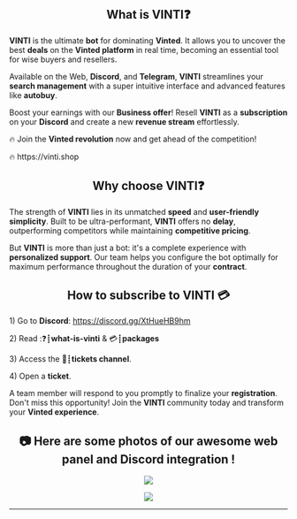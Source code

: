 <h2 align="center">What is <strong>VINTI</strong>❓</h2>

<p><strong>VINTI</strong> is the ultimate <strong>bot</strong> for dominating <strong>Vinted</strong>. It allows you to uncover the best <strong>deals</strong> on the <strong>Vinted platform</strong> in real time, becoming an essential tool for wise buyers and resellers.</p>

<p>Available on the Web, <strong>Discord</strong>, and <strong>Telegram</strong>, <strong>VINTI</strong> streamlines your <strong>search management</strong> with a super intuitive interface and advanced features like <strong>autobuy</strong>.</p>

<p>Boost your earnings with our <strong>Business offer</strong>! Resell <strong>VINTI</strong> as a <strong>subscription</strong> on your <strong>Discord</strong> and create a new <strong>revenue stream</strong> effortlessly.</p>

<p>🔥 Join the <strong>Vinted revolution</strong> now and get ahead of the competition!</p>

<p>🔥 https://vinti.shop</p>

<h2 align="center">Why choose <strong>VINTI</strong>❓</h2>
<p>The strength of <strong>VINTI</strong> lies in its unmatched <strong>speed</strong> and <strong>user-friendly simplicity</strong>. Built to be ultra-performant, <strong>VINTI</strong> offers no <strong>delay</strong>, outperforming competitors while maintaining <strong>competitive pricing</strong>.</p>

<p>But <strong>VINTI</strong> is more than just a bot: it's a complete experience with <strong>personalized support</strong>. Our team helps you configure the bot optimally for maximum performance throughout the duration of your <strong>contract</strong>.</p>

<h2 align="center">How to subscribe to <strong>VINTI</strong> 💳</h2>
<p>1) Go to <strong>Discord</strong>: <a href="https://discord.gg/XtHueHB9hm">https://discord.gg/XtHueHB9hm</a></p>
<p>2) Read :❓┋<strong>what-is-vinti</strong> &  💳┋<strong>packages</strong></p>
<p>3) Access the 📩┋<strong>tickets channel</strong>.</p>
<p>4) Open a <strong>ticket</strong>.</p>

<p>A team member will respond to you promptly to finalize your <strong>registration</strong>. Don't miss this opportunity! Join the <strong>VINTI</strong> community today and transform your <strong>Vinted experience</strong>.</p>

<h2 align="center">📷 Here are some photos of our awesome <strong>web panel</strong> and <strong>Discord integration</strong> !</h2>

<p align="center">
  <img align="center" src="https://cdn.discordapp.com/attachments/1162776152084066365/1342279918607929427/create-a-vinted-bot-for-the-web-and-discord.png?ex=67e33f16&is=67e1ed96&hm=dd1848c7a157a145cd2f5ef7b32d01a2647c922d0dbe22e75e337a0f6296e39f&"></img>
</p>
<p align="center">
  <img align="center" src="https://cdn.discordapp.com/attachments/1162776152084066365/1342279144523960330/Discord.png?ex=67e33e5e&is=67e1ecde&hm=96beef5598c1758b7686b580e309f169f34593a5c480e9e1108820b6d22c94f9&"></img>
</p>
<hr>


<br>
